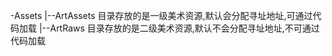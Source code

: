 -Assets
    |--ArtAssets 目录存放的是一级美术资源,默认会分配寻址地址,可通过代码加载
    |--ArtRaws 目录存放的是二级美术资源,默认不会分配寻址地址,不可通过代码加载